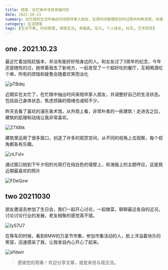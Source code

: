 ```yaml
---
title: 随笔：在忙碌中寻找幸福时刻
date: 2021-10-23
summary: 在忙碌的生活中抽出时间陪伴家人朋友，反思时间管理和创作过程中的焦虑感，并通过参观美术馆和参加朋友的生日会，找到了生活中的幸福感。
category: 生活随笔
tags: [生活节奏, 时间管理, 家庭生活, 幸福感, 压力, 个人成长, 社交, 艺术欣赏]
---
```


## one . 2021.10.23

最近忙着加班赶版本，并没有能好好陪身边的人。和女友过了3周年的纪念，今年还是随性的过，她带着我去了新地方，一起发现了一个超好吃的餐厅，互相喝酒吃个串，所有的烦恼和疲惫会随着欢笑而淡化

![pTBdej](https://blog-1259751088.cos.ap-shanghai.myqcloud.com/uPic/pTBdej.tif)

近期实在太忙了，在忙碌中抽出时间来陪伴家人朋友，并调整好自己的生活状态。包括自己身体状态，焦虑烦躁的情绪也减轻不少。

昨天去看了喜欢的浦东美术馆，从外观上看，非常朴素的一栋建筑！走进去之后，建筑的肌理和动线让我非常喜欢。

![Z7X8tk](https://blog-1259751088.cos.ap-shanghai.myqcloud.com/uPic/Z7X8tk.tif)

建筑里运用了很多窗口，创造了许多的观赏空间，从不同的视角上去观察，每个视角都各有乐趣。

![nLFsIv](https://blog-1259751088.cos.ap-shanghai.myqcloud.com/uPic/nLFsIv.tif)

通过窗口拍到下午夕阳的光斑打在纯白色的墙壁上，和海报上的主题呼应，这是我近期最喜欢的照片

![FDeQzw](https://blog-1259751088.cos.ap-shanghai.myqcloud.com/uPic/FDeQzw.tif)

## two 20211030

朋友邀请去参加了生日会，我们一起开心讨论，一起做菜，聊聊最近各自的近况，讨论讨论行业的发展，老友相聚的感觉真不错。

![lyS7U7](https://blog-1259751088.cos.ap-shanghai.myqcloud.com/uPic/lyS7U7.tif)

在等车的时候，看到BMW的万圣节市集，参加市集活动的人，脸上洋溢着快乐的笑容，迅速感染了我，让我发自内心开心了起来。

![aYdwIr](https://blog-1259751088.cos.ap-shanghai.myqcloud.com/uPic/aYdwIr.tif)


> 感谢您的观看！欢迎分享文章，或是来信与我交流。